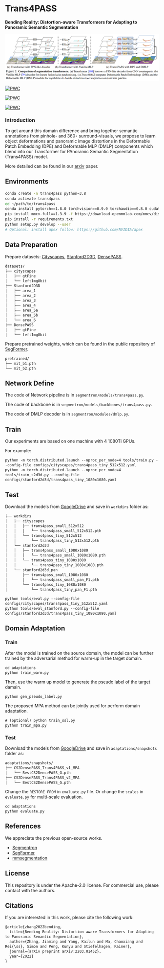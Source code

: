 # Trans4PASS
**Bending Reality: Distortion-aware Transformers for Adapting to Panoramic Semantic Segmentation**

![trans4pass](fig_trans4pass.png)

[![PWC](https://img.shields.io/endpoint.svg?url=https://paperswithcode.com/badge/behind-every-domain-there-is-a-shift-adapting/semantic-segmentation-on-densepass)](https://paperswithcode.com/sota/semantic-segmentation-on-densepass?p=behind-every-domain-there-is-a-shift-adapting)

[![PWC](https://img.shields.io/endpoint.svg?url=https://paperswithcode.com/badge/behind-every-domain-there-is-a-shift-adapting/semantic-segmentation-on-stanford2d3d-1)](https://paperswithcode.com/sota/semantic-segmentation-on-stanford2d3d-1?p=behind-every-domain-there-is-a-shift-adapting)

[![PWC](https://img.shields.io/endpoint.svg?url=https://paperswithcode.com/badge/bending-reality-distortion-aware-transformers/semantic-segmentation-on-cityscapes-val)](https://paperswithcode.com/sota/semantic-segmentation-on-cityscapes-val?p=bending-reality-distortion-aware-transformers)

### Introduction

To get around this domain difference and bring together semantic annotations from pinhole- and 360◦ surround-visuals, we propose to learn object deformations and panoramic image distortions in the Deformable Patch Embedding (DPE) and Deformable MLP (DMLP) components which blend into our Transformer for PAnoramic Semantic Segmentation (Trans4PASS) model.

More detailed can be found in our [arxiv](https://arxiv.org/pdf/2203.01452.pdf) paper.

## Environments

```bash
conda create -n trans4pass python=3.8
conda activate trans4pass
cd ~/path/to/trans4pass 
conda install pytorch==1.8.0 torchvision==0.9.0 torchaudio==0.8.0 cudatoolkit=11.1 -c pytorch -c conda-forge
pip install mmcv-full==1.3.9 -f https://download.openmmlab.com/mmcv/dist/cu111/torch1.8.0/index.html
pip install -r requirements.txt
python setup.py develop --user
# Optional: install apex follow: https://github.com/NVIDIA/apex
```

## Data Preparation

Prepare datasets: [Cityscapes](https://www.cityscapes-dataset.com/), [Stanford2D3D](https://arxiv.org/abs/1702.01105), [DensePASS](https://github.com/chma1024/DensePASS).
```
datasets/
├── cityscapes
│   ├── gtFine
│   └── leftImg8bit
├── Stanford2D3D
│   ├── area_1
│   ├── area_2
│   ├── area_3
│   ├── area_4
│   ├── area_5a
│   ├── area_5b
│   └── area_6
├── DensePASS
│   ├── gtFine
│   └── leftImg8bit
```
Prepare pretrained weights, which can be found in the public repository of [SegFormer](https://github.com/NVlabs/SegFormer).
```
pretrained/
├── mit_b1.pth
└── mit_b2.pth
```

## Network Define
The code of Network pipeline is in `segmentron/models/trans4pass.py`.

The code of backbone is in `segmentron/models/backbones/trans4pass.py`.

The code of DMLP decoder is in `segmentron/modules/dmlp.py`.

## Train
Our experiments are based on one machine with 4 1080Ti GPUs.

For example:
```
python -m torch.distributed.launch --nproc_per_node=4 tools/train.py --config-file configs/cityscapes/trans4pass_tiny_512x512.yaml
python -m torch.distributed.launch --nproc_per_node=4 tools/train_s2d3d.py --config-file configs/stanford2d3d/trans4pass_tiny_1080x1080.yaml
```

## Test
Download the models from [GoogleDrive](https://drive.google.com/drive/folders/1snUdrg_Y9whnCQi9QNFLI6hRoYhGm3Qv?usp=sharing) and save in `workdirs` folder as:

```
├── workdirs
│   ├── cityscapes
│   │   ├── trans4pass_small_512x512
│   │   │   └── trans4pass_small_512x512.pth
│   │   └── trans4pass_tiny_512x512
│   │       └── trans4pass_tiny_512x512.pth
│   └── stanford2d3d
│   │   ├── trans4pass_small_1080x1080
│   │   │   └── trans4pass_small_1080x1080.pth
│   │   └── trans4pass_tiny_1080x1080
│   │       └── trans4pass_tiny_1080x1080.pth
│   └── stanford2d3d_pan
│       ├── trans4pass_small_1080x1080
│       │   └── trans4pass_small_pan_F1.pth
│       └── trans4pass_tiny_1080x1080
│           └── trans4pass_tiny_pan_F1.pth
```

```
python tools/eval.py --config-file configs/cityscapes/trans4pass_tiny_512x512.yaml
python tools/eval_stanford.py --config-file configs/stanford2d3d/trans4pass_tiny_1080x1080.yaml
```

## Domain Adaptation

### Train
After the model is trained on the source domain, the model can be further trained by the adversarial method for warm-up in the target domain. 

```
cd adaptations
python train_warm.py
```

Then, use the warm up model to generate the pseudo label of the target damain.
```
python gen_pseudo_label.py
```

The proposed MPA method can be jointly used for perform domain adaptation.
```
# (optional) python train_ssl.py
python train_mpa.py
```

### Test
Download the models from [GoogleDrive](https://drive.google.com/drive/folders/1snUdrg_Y9whnCQi9QNFLI6hRoYhGm3Qv?usp=sharing) and save in `adaptations/snapshots` folder as:

```
adaptations/snapshots/
├── CS2DensePASS_Trans4PASS_v1_MPA
│   └── BestCS2DensePASS_G.pth
├── CS2DensePASS_Trans4PASS_v2_MPA
│   └── BestCS2DensePASS_G.pth
```

Change the `RESTORE_FROM` in `evaluate.py` file.
Or change the `scales` in `evaluate.py` for multi-scale evaluation.

```
cd adaptations
python evaluate.py
```


## References
We appreciate the previous open-source works.
* [Segmentron](https://github.com/LikeLy-Journey/SegmenTron)
* [SegFormer](https://github.com/NVlabs/SegFormer)
* [mmsegmentation](https://github.com/open-mmlab/mmsegmentation)

## License

This repository is under the Apache-2.0 license. For commercial use, please contact with the authors.


## Citations

If you are interested in this work, please cite the following work:

```text
@article{zhang2022bending,
  title={Bending Reality: Distortion-aware Transformers for Adapting to Panoramic Semantic Segmentation},
  author={Zhang, Jiaming and Yang, Kailun and Ma, Chaoxiang and Rei{\ss}, Simon and Peng, Kunyu and Stiefelhagen, Rainer},
  journal={arXiv preprint arXiv:2203.01452},
  year={2022}
}
```
